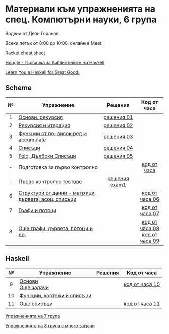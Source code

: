 # Материали към упражненията на спец. Компютърни науки, 6 група

Водени от Деян Горанов.

Всеки петък от 8:00 до 10:00, онлайн в Meet.

[Racket cheat sheet](https://docs.racket-lang.org/racket-cheat/index.html)

[Hoogle - търсачка за библиотеките на Haskell](https://hoogle.haskell.org/)

[Learn You a Haskell for Great Good!](http://learnyouahaskell.com/chapters)

## Scheme

| №   | Упражнение                                                 | Решения             | Код от часа              |
| :-: | ---------------------------------------------------------- | :-----------------: | :----------------------: |
|  1  | [Основи, рекурсия][1e]                                     | [решения 01][1s]    |                          |
|  2  | [Рекурсия и итерация][2e]                                  | [решения 02][2s]    |                          |
|  3  | [Функции от по-висок ред и accumulate][3e]                 | [решения 03][3s]    |                          |
|  4  | [Списъци][4e]                                              | [решения 04][4s]    |                          |
|  5  | [Fold, Дълбоки Списъци][5e]                                | [решения 05][5s]    |                          |
|  -  | Подготовка за първо контролно                              |                     | [код от часа][exam1prep] |
|  -  | Първо контролно [тестове][exam1checks]                     | [решения exam1][exam1solutions] |              |
|  6  | [Структури от данни - матрици, дървета, асоц. списъци][6e] |                     | [код от часа 06][6c]     |
|  7  | [Графи и потоци][7e]                                       |                     | [код от часа 07][7c]     |
|  8  | [Още графи, дървета, потоци и др.][8e]                     |                     | [код от часа 08][8c] <br /> [код от часа 09][9c] |

## Haskell
| №   | Упражнение                                                 | Решения             | Код от часа              |
| :-: | ---------------------------------------------------------- | :-----------------: | :----------------------: |
|  9  | [Основи][9e] <br /> [Още задачи][9m]                       |                     | [код от часа 10][10c]    |
| 10  | [Функции, кортежи и списъци][10e]                          |                     |                          |
| 11  | [Още списъци][11e]                                         |                     | [код от часа 11][11c]    |

[1e]: 01-basics/problems.01.rkt
[1s]: 01-basics/solutions.01.rkt

[2e]: 02-rec-iter
[2s]: 02-rec-iter/solutions

[3e]: 03-higher-order--accumulate
[3s]: 03-higher-order--accumulate/solutions

[4e]: 04-lists
[4s]: 04-lists/solutions

[5e]: 05-fold--deep-lists
[5s]: 05-fold--deep-lists/solutions

[exam1prep]: exam01/class.exam1-prep.rkt
[exam1checks]: exam01/check/checks.rkt
[exam1solutions]: exam01/ex1.21-22.solutions.rkt

[6e]: ./06-data-structures
[6c]: ./06-data-structures/class.06.rkt

[7e]: ./07-graphs--streams
[7c]: ./07-graphs--streams/class.07.rkt

[8e]: ./08-more
[8c]: ./08-more/class.08.rkt

[9e]: ./09-haskell-basics/problems.09.hs
[9c]: ./09-haskell-basics/class.09.rkt
[9m]: ./09-haskell-basics/more-problems.09.md

[10e]: ./10-functions-and-operators
[10c]: ./09-haskell-basics/class.10.hs

[11e]: ./11-lists
[11c]: ./11-lists/class.11.hs

[12e]: ./12-prelude


[Упражненията на 7 група](../7/class)

[Упражненията на 8 група с много задачи](../8)
